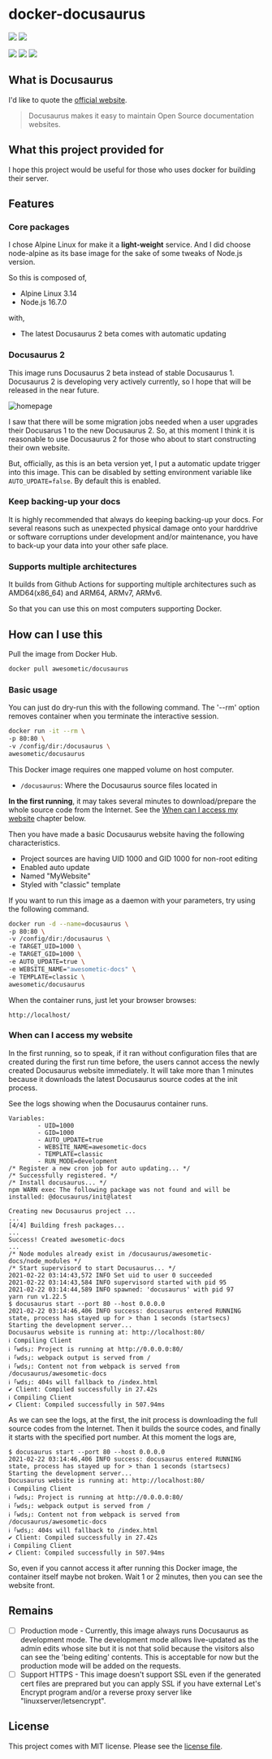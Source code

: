 # docker-docusaurus

![](https://img.shields.io/badge/multiarch-amd64(x86__64)%2C%20arm64%2C%20armv7%2C%20armv6-lightgrey?style=flat-square)
![](https://img.shields.io/github/workflow/status/awesometic/docker-docusaurus/buildx?style=flat-square)

![](https://img.shields.io/docker/image-size/awesometic/docusaurus/latest?style=flat-square)
![](https://img.shields.io/docker/pulls/awesometic/docusaurus?style=flat-square)
![](https://img.shields.io/docker/stars/awesometic/docusaurus?style=flat-square)

## What is Docusaurus

I'd like to quote the [official website](https://docusaurus.io/).
> Docusaurus makes it easy to maintain Open Source documentation websites.

## What this project provided for

I hope this project would be useful for those who uses docker for building their server.

## Features

### Core packages

I chose Alpine Linux for make it a **light-weight** service.
And I did choose node-alpine as its base image for the sake of some tweaks of Node.js version.

So this is composed of,

* Alpine Linux 3.14
* Node.js 16.7.0

with,

* The latest Docusaurus 2 beta comes with automatic updating

### Docusaurus 2

This image runs Docusaurus 2 beta instead of stable Docusaurus 1. Docusaurus 2 is developing very actively currently, so I hope that will be released in the near future.

![homepage](docs/docusaurus2_homepage.png)

I saw that there will be some migration jobs needed when a user upgrades their Docusarus 1 to the new Docusaurus 2. So, at this moment I think it is reasonable to use Docusaurus 2 for those who about to start constructing their own website.

But, officially, as this is an beta version yet, I put a automatic update trigger into this image. This can be disabled by setting environment variable like `AUTO_UPDATE=false`. By default this is enabled.

### Keep backing-up your docs

It is highly recommended that always do keeping backing-up your docs. For several reasons such as unexpected physical damage onto your harddrive or software corruptions under development and/or maintenance, you have to back-up your data into your other safe place.

### Supports multiple architectures

It builds from Github Actions for supporting multiple architectures such as AMD64(x86_64) and ARM64, ARMv7, ARMv6.

So that you can use this on most computers supporting Docker.

## How can I use this

Pull the image from Docker Hub.

```bash
docker pull awesometic/docusaurus
```

### Basic usage

You can just do dry-run this with the following command. The '--rm' option removes container when you terminate the interactive session.

```bash
docker run -it --rm \
-p 80:80 \
-v /config/dir:/docusaurus \
awesometic/docusaurus
```

This Docker image requires one mapped volume on host computer.

* `/docusaurus`: Where the Docusaurus source files located in

**In the first running**, it may takes several minutes to download/prepare the whole source code from the Internet. See the [When can I access my website](https://github.com/awesometic/docker-docusaurus#when-can-i-access-my-website) chapter below.

Then you have made a basic Docusaurus website having the following characteristics.

* Project sources are having UID 1000 and GID 1000 for non-root editing
* Enabled auto update
* Named "MyWebsite"
* Styled with "classic" template

If you want to run this image as a daemon with your parameters, try using the following command.

```bash
docker run -d --name=docusaurus \
-p 80:80 \
-v /config/dir:/docusaurus \
-e TARGET_UID=1000 \
-e TARGET_GID=1000 \
-e AUTO_UPDATE=true \
-e WEBSITE_NAME="awesometic-docs" \
-e TEMPLATE=classic \
awesometic/docusaurus
```

When the container runs, just let your browser browses:

``` http
http://localhost/
```

### When can I access my website

In the first running, so to speak, if it ran without configuration files that are created during the first run time before, the users cannot access the newly created Docusaurus website immediately. It will take more than 1 minutes because it downloads the latest Docusaurus source codes at the init process.

See the logs showing when the Docusaurus container runs.

```
Variables:
        - UID=1000
        - GID=1000
        - AUTO_UPDATE=true
        - WEBSITE_NAME=awesometic-docs
        - TEMPLATE=classic
        - RUN_MODE=development
/* Register a new cron job for auto updating... */
/* Successfully registered. */
/* Install docusaurus... */
npm WARN exec The following package was not found and will be installed: @docusaurus/init@latest

Creating new Docusaurus project ...
...
[4/4] Building fresh packages...
...
Success! Created awesometic-docs
...
/* Node modules already exist in /docusaurus/awesometic-docs/node_modules */
/* Start supervisord to start Docusaurus... */
2021-02-22 03:14:43,572 INFO Set uid to user 0 succeeded
2021-02-22 03:14:43,584 INFO supervisord started with pid 95
2021-02-22 03:14:44,589 INFO spawned: 'docusaurus' with pid 97
yarn run v1.22.5
$ docusaurus start --port 80 --host 0.0.0.0
2021-02-22 03:14:46,406 INFO success: docusaurus entered RUNNING state, process has stayed up for > than 1 seconds (startsecs)
Starting the development server...
Docusaurus website is running at: http://localhost:80/
ℹ Compiling Client
ℹ ｢wds｣: Project is running at http://0.0.0.0:80/
ℹ ｢wds｣: webpack output is served from /
ℹ ｢wds｣: Content not from webpack is served from /docusaurus/awesometic-docs
ℹ ｢wds｣: 404s will fallback to /index.html
✔ Client: Compiled successfully in 27.42s
ℹ Compiling Client
✔ Client: Compiled successfully in 507.94ms
```

As we can see the logs, at the first, the init process is downloading the full source codes from the Internet. Then it builds the source codes, and finally it starts with the specified port number. At this moment the logs are,

```
$ docusaurus start --port 80 --host 0.0.0.0
2021-02-22 03:14:46,406 INFO success: docusaurus entered RUNNING state, process has stayed up for > than 1 seconds (startsecs)
Starting the development server...
Docusaurus website is running at: http://localhost:80/
ℹ Compiling Client
ℹ ｢wds｣: Project is running at http://0.0.0.0:80/
ℹ ｢wds｣: webpack output is served from /
ℹ ｢wds｣: Content not from webpack is served from /docusaurus/awesometic-docs
ℹ ｢wds｣: 404s will fallback to /index.html
✔ Client: Compiled successfully in 27.42s
ℹ Compiling Client
✔ Client: Compiled successfully in 507.94ms
```

So, even if you cannot access it after running this Docker image, the container itself maybe not broken. Wait 1 or 2 minutes, then you can see the website front.

## Remains

* [ ] Production mode - Currently, this image always runs Docusaurus as development mode. The development mode allows live-updated as the admin edits whose site but it is not that solid because the visitors also can see the 'being editing' contents. This is acceptable for now but the production mode will be added on the requests.
* [ ] Support HTTPS - This image doesn't support SSL even if the generated cert files are preprared but you can apply SSL if you have external Let's Encrypt program and/or a reverse proxy server like "linuxserver/letsencrypt".

## License

This project comes with MIT license. Please see the [license file](LICENSE).
